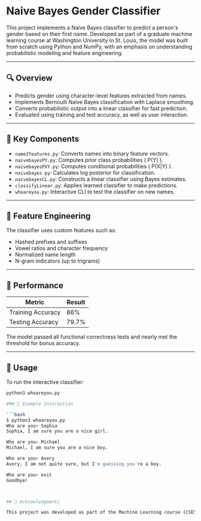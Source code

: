 # Naive Bayes Gender Classifier

This project implements a Naive Bayes classifier to predict a person's gender based on their first name. Developed as part of a graduate machine learning course at Washington University in St. Louis, the model was built from scratch using Python and NumPy, with an emphasis on understanding probabilistic modeling and feature engineering.

---

## 🔍 Overview

- Predicts gender using character-level features extracted from names.
- Implements Bernoulli Naive Bayes classification with Laplace smoothing.
- Converts probabilistic output into a linear classifier for fast prediction.
- Evaluated using training and test accuracy, as well as user interaction.

---

## 📁 Key Components

- `name2features.py`: Converts names into binary feature vectors.
- `naivebayesPY.py`: Computes prior class probabilities \( P(Y) \).
- `naivebayesPXY.py`: Computes conditional probabilities \( P(X|Y) \).
- `naivebayes.py`: Calculates log posterior for classification.
- `naivebayesCL.py`: Constructs a linear classifier using Bayes estimates.
- `classifyLinear.py`: Applies learned classifier to make predictions.
- `whoareyou.py`: Interactive CLI to test the classifier on new names.

---

## 🧠 Feature Engineering

The classifier uses custom features such as:
- Hashed prefixes and suffixes
- Vowel ratios and character frequency
- Normalized name length
- N-gram indicators (up to trigrams)

---

## 🧪 Performance

| Metric             | Result     |
|--------------------|------------|
| Training Accuracy  | 86%        |
| Testing Accuracy   | 79.7%      |

The model passed all functional correctness tests and nearly met the threshold for bonus accuracy.

---

## 🚀 Usage

To run the interactive classifier:

```bash
python3 whoareyou.py

### 🧪 Example Interaction

```bash
$ python3 whoareyou.py
Who are you> Sophia
Sophia, I am sure you are a nice girl.

Who are you> Michael
Michael, I am sure you are a nice boy.

Who are you> Avery
Avery, I am not quite sure, but I'm guessing you're a boy.

Who are you> exit
Goodbye!



## 🙏 Acknowledgments

This project was developed as part of the Machine Learning course (CSE517A) at Washington University in St. Louis. Original project framework and structure were provided by the course team, including materials adapted from Professor Kilian Q. Weinberger. All implementation, experimentation, and documentation in this repository were completed independently by me.


